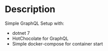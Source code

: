 # Description

Simple GraphQL Setup with:
* dotnet 7
* HotChocolate for GraphQL
* Simple docker-compose for container start